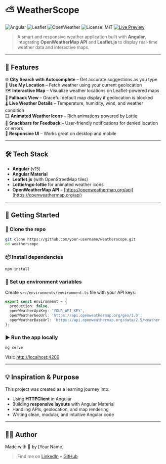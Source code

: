 # ⛅ WeatherScope

![Angular](https://img.shields.io/badge/Angular-15-red?logo=angular&logoColor=white)
![Leaflet](https://img.shields.io/badge/Leaflet-Map-green?logo=leaflet&logoColor=white)
![OpenWeather](https://img.shields.io/badge/API-OpenWeather-blue?logo=openweathermap&logoColor=white)
![License: MIT](https://img.shields.io/badge/License-MIT-yellow.svg)
[![Live Preview](https://img.shields.io/badge/Live-Preview-blue?logo=vercel)](https://your-deployment-url.com)

> A smart and responsive weather application built with **Angular**, integrating **OpenWeatherMap API** and **Leaflet.js** to display real-time weather data and interactive maps.

---

## 🚀 Features

🌐 **City Search with Autocomplete** – Get accurate suggestions as you type  
📍 **Use My Location** – Fetch weather using your current geolocation  
🗺️ **Interactive Map** – Visualize weather locations on Leaflet-powered maps  
🧭 **Fallback View** – Graceful default map display if geolocation is blocked  
🌡️ **Live Weather Details** – Temperature, humidity, wind, and weather condition  
🎞️ **Animated Weather Icons** – Rich animations powered by Lottie  
🔔 **Snackbars for Feedback** – User-friendly notifications for denied location or errors  
📱 **Responsive UI** – Works great on desktop and mobile

---

## 🛠️ Tech Stack

- **Angular** (v15)
- **Angular Material**
- **Leaflet.js** (with OpenStreetMap tiles)
- **Lottie/ngx-lottie** for animated weather icons
- **OpenWeatherMap API** – [https://openweathermap.org/api](https://openweathermap.org/api)

---

## 🧪 Getting Started

### 🔄 Clone the repo
```bash
git clone https://github.com/your-username/weatherscope.git
cd weatherscope
```

### 📦 Install dependencies
```bash
npm install
```

### 🔐 Set up environment variables
Create `src/environments/environment.ts` file with your API keys:
```ts
export const environment = {
  production: false,
  openWeatherApiKey: 'YOUR_API_KEY',
  openWeatherGeoUrl: 'https://api.openweathermap.org/geo/1.0',
  openWeatherBaseUrl: 'https://api.openweathermap.org/data/2.5/weather',
};
```

### ▶️ Run the app locally
```bash
ng serve
```
Visit: [http://localhost:4200](http://localhost:4200)

---

<!-- ## 📸 Screenshots

_Screenshots here once your the is deployed or styled._

--- -->

## 💡 Inspiration & Purpose

This project was created as a learning journey into:

- Using **HTTPClient** in Angular
- Building **responsive layouts** with Angular Material
- Handling APIs, geolocation, and map rendering
- Writing clean, modular, and intuitive Angular code

---

## 👩‍💻 Author

Made with 💙 by [Your Name]  
> Find me on [LinkedIn](https://linkedin.com/in/your-profile) • [GitHub](https://github.com/your-username)

